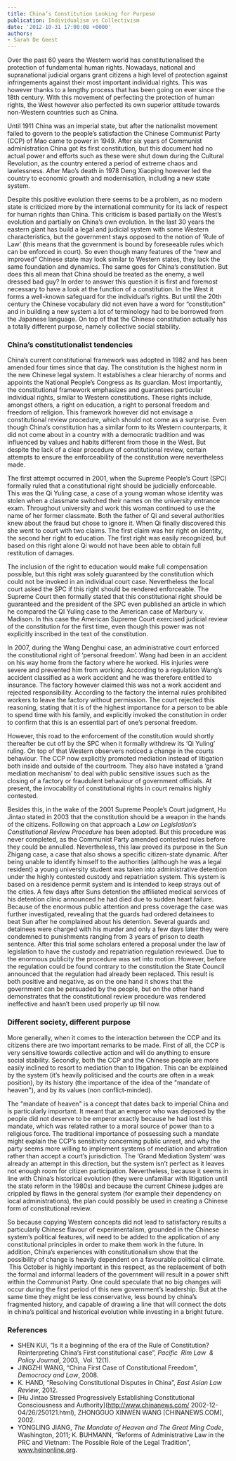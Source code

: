 ```yaml
---
title: China’s Constitution Looking for Purpose
publication: Individualism vs Collectivism
date: '2012-10-31 17:00:08 +0000'
authors:
- Sarah De Geest
---
```


Over the past 60 years the Western world has constitutionalised the protection of fundamental human rights. Nowadays, national and supranational judicial organs grant citizens a high level of protection against infringements against their most important individual rights. This was however thanks to a lengthy process that has been going on ever since the 18th century. With this movement of perfecting the protection of human rights, the West however also perfected its own superior attitude towards non-Western countries such as China.

Until 1911 China was an imperial state, but after the nationalist movement failed to govern to the people’s satisfaction the Chinese Communist Party (CCP) of Mao came to power in 1949. After six years of Communist administration China got its first constitution, but this document had no actual power and efforts such as these were shut down during the Cultural Revolution, as the country entered a period of extreme chaos and lawlessness. After Mao’s death in 1978 Deng Xiaoping however led the country to economic growth and modernisation, including a new state system.

Despite this positive evolution there seems to be a problem, as no modern state is criticized more by the international community for its lack of respect for human rights than China. This criticism is based partially on the West’s evolution and partially on China’s own evolution. In the last 30 years the eastern giant has build a legal and judicial system with some Western characteristics, but the government stays opposed to the notion of ‘Rule of Law’ (this means that the government is bound by foreseeable rules which can be enforced in court). So even though many features of the “new and improved” Chinese state may look similar to Western states, they lack the same foundation and dynamics. The same goes for China’s constitution. But does this all mean that China should be treated as the enemy, a well dressed bad guy? In order to answer this question it is first and foremost necessary to have a look at the function of a constitution. In the West it forms a well-known safeguard for the individual’s rights. But until the 20th century the Chinese vocabulary did not even have a word for “constitution” and in building a new system a lot of terminology had to be borrowed from the Japanese language. On top of that the Chinese constitution actually has a totally different purpose, namely collective social stability.

### China’s constitutionalist tendencies

China’s current constitutional framework was adopted in 1982 and has been amended four times since that day. The constitution is the highest norm in the new Chinese legal system. It establishes a clear hierarchy of norms and appoints the National People’s Congress as its guardian. Most importantly, the constitutional framework emphasizes and guarantees particular individual rights, similar to Western constitutions. These rights include, amongst others, a right on education, a right to personal freedom and freedom of religion. This framework however did not envisage a constitutional review procedure, which should not come as a surprise. Even though China’s constitution has a similar form to its Western counterparts, it did not come about in a country with a democratic tradition and was influenced by values and habits different from those in the West. But despite the lack of a clear procedure of constitutional review, certain attempts to ensure the enforceability of the constitution were nevertheless made.

The first attempt occurred in 2001, when the Supreme People’s Court (SPC) formally ruled that a constitutional right should be judicially enforceable. This was the Qi Yuling case, a case of a young woman whose identity was stolen when a classmate switched their names on the university entrance exam. Throughout university and work this woman continued to use the name of her former classmate. Both the father of Qi and several authorities knew about the fraud but chose to ignore it. When Qi finally discovered this she went to court with two claims. The first claim was her right on identity, the second her right to education. The first right was easily recognized, but based on this right alone Qi would not have been able to obtain full restitution of damages.

The inclusion of the right to education would make full compensation possible, but this right was solely guaranteed by the constitution which could not be invoked in an individual court case. Nevertheless the local court asked the SPC if this right should be rendered enforceable. The Supreme Court then formally stated that this constitutional right should be guaranteed and the president of the SPC even published an article in which he compared the QI Yuling case to the American case of Marbury v. Madison. In this case the American Supreme Court exercised judicial review of the constitution for the first time, even though this power was not explicitly inscribed in the text of the constitution.

In 2007, during the Wang Denghui case, an administrative court enforced the constitutional right of ‘personal freedom’. Wang had been in an accident on his way home from the factory where he worked. His injuries were severe and prevented him from working. According to a regulation Wang’s accident classified as a work accident and he was therefore entitled to insurance. The factory however claimed this was not a work accident and rejected responsibility. According to the factory the internal rules prohibited workers to leave the factory without permission. The court rejected this reasoning, stating that it is of the highest importance for a person to be able to spend time with his family, and explicitly invoked the constitution in order to confirm that this is an essential part of one’s personal freedom.

However, this road to the enforcement of the constitution would shortly thereafter be cut off by the SPC when it formally withdrew its ‘Qi Yuling’ ruling. On top of that Western observers noticed a change in the courts behaviour. The CCP now explicitly promoted mediation instead of litigation both inside and outside of the courtroom. They also have instated a ‘grand mediation mechanism’ to deal with public sensitive issues such as the closing of a factory or fraudulent behaviour of government officials. At present, the invocability of constitutional rights in court remains highly contested.

Besides this, in the wake of the 2001 Supreme People’s Court judgment, Hu Jintao stated in 2003 that the constitution should be a weapon in the hands of the citizens. Following on that approach a *Law on Legislation’s Constitutional Review Procedure* has been adopted. But this procedure was never completed, as the Communist Party amended contested rules before they could be annulled. Nevertheless, this law proved its purpose in the Sun Zhigang case, a case that also shows a specific citizen-state dynamic. After being unable to identify himself to the authorities (although he was a legal resident) a young university student was taken into administrative detention under the highly contested custody and repatriation system. This system is based on a residence permit system and is intended to keep strays out of the cities. A few days after Suns detention the affiliated medical services of his detention clinic announced he had died due to sudden heart failure. Because of the enormous public attention and press coverage the case was further investigated, revealing that the guards had ordered detainees to beat Sun after he complained about his detention. Several guards and detainees were charged with his murder and only a few days later they were condemned to punishments ranging from 3 years of prison to death sentence. After this trial some scholars entered a proposal under the law of legislation to have the custody and repatriation regulation reviewed. Due to the enormous publicity the procedure was set into motion. However, before the regulation could be found contrary to the constitution the State Council announced that the regulation had already been replaced. This result is both positive and negative, as on the one hand it shows that the government can be persuaded by the people, but on the other hand demonstrates that the constitutional review procedure was rendered ineffective and hasn’t been used properly up till now.

### Different society, different purpose

More generally, when it comes to the interaction between the CCP and its citizens there are two important remarks to be made. First of all, the CCP is very sensitive towards collective action and will do anything to ensure social stability. Secondly, both the CCP and the Chinese people are more easily inclined to resort to mediation than to litigation. This can be explained by the system (it’s heavily politicised and the courts are often in a weak position), by its history (the importance of the idea of the "mandate of heaven"), and by its values (non conflict-minded).

The "mandate of heaven" is a concept that dates back to imperial China and is particularly important. It meant that an emperor who was deposed by the people did not deserve to be emperor exactly because he had lost this mandate, which was related rather to a moral source of power than to a religious force. The traditional importance of possessing such a mandate might explain the CCP’s sensitivity concerning public unrest, and why the party seems more willing to implement systems of mediation and arbitration rather than accept a court’s jurisdiction. The ‘Grand Mediation System’ was already an attempt in this direction, but the system isn’t perfect as it leaves not enough room for citizen participation. Nevertheless, because it seems in line with China’s historical evolution (they were unfamiliar with litigation until the state reform in the 1980s) and because the current Chinese judges are crippled by flaws in the general system (for example their dependency on local administrations), the plan could possibly be used in creating a Chinese form of constitutional review.

So because copying Western concepts did not lead to satisfactory results a particularly Chinese flavour of experimentalism, grounded in the Chinese system’s political features, will need to be added to the application of any constitutional principles in order to make them work in the future. In addition, China’s experiences with constitutionalism show that the possibility of change is heavily dependent on a favourable political climate.  This October is highly important in this respect, as the replacement of both the formal and informal leaders of the government will result in a power shift within the Communist Party. One could speculate that no big changes will occur during the first period of this new government’s leadership. But at the same time they might be less conservative, less bound by china’s fragmented history, and capable of drawing a line that will connect the dots in china’s political and historical evolution while investing in a bright future.

### References

- SHEN KUI, “Is it a beginning of the era of the Rule of Constitution? Reinterpreting China’s First constitutional case”, *Pacific  Rim Law  &amp; Policy Journal*, 2003,  Vol. 12(1).
- JINGZHI WANG, “China First Case of Constitutional Freedom”, *Democracy and Law*, 2008.
- K. HAND, “Resolving Constitutional Disputes in China”, *East Asian Law Review*, 2012.
- [Hu Jintao Stressed Progressively Establishing Constitutional Consciousness and Authority](http://www.chinanews.com/ 2002-12-04/26/250121.html), ZHONGGUO XINWEN WANG [CHINANEWS.COM], 2002.
- YONGLING JIANG, *The Mandate of Heaven and The Great Ming Code*, Washington, 2011; K. BUHMANN, “Reforms of Administrative Law in the PRC and Vietnam: The Possible Role of the Legal Tradition”, www.heinonline.org.
